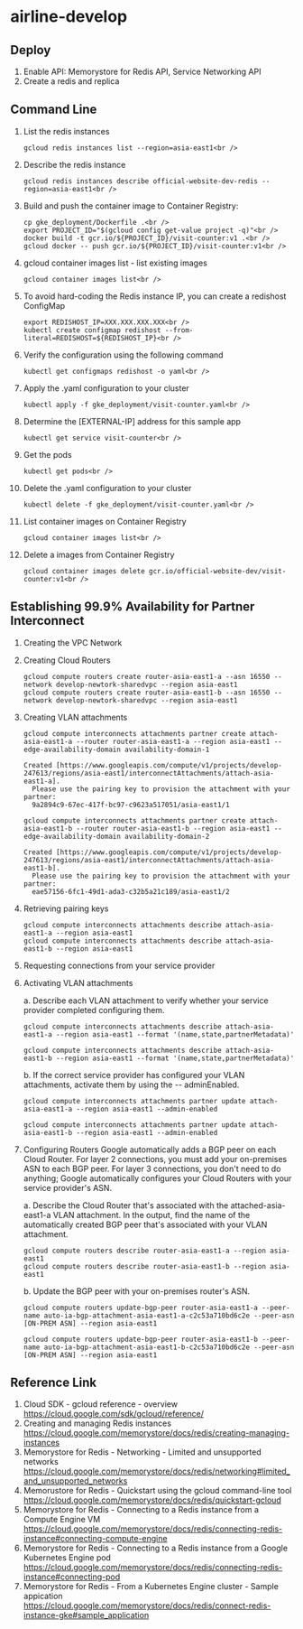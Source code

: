 # airline-develop
## Deploy
1. Enable API: Memorystore for Redis API, Service Networking API<br />
2. Create a redis and replica<br />

## Command Line
1. List the redis instances<br />
	```
	gcloud redis instances list --region=asia-east1<br />
	```
2. Describe the redis instance<br />
	```
	gcloud redis instances describe official-website-dev-redis --region=asia-east1<br />
	```
3. Build and push the container image to Container Registry:<br />
	```
	cp gke_deployment/Dockerfile .<br />
	export PROJECT_ID="$(gcloud config get-value project -q)"<br />
	docker build -t gcr.io/${PROJECT_ID}/visit-counter:v1 .<br />
	gcloud docker -- push gcr.io/${PROJECT_ID}/visit-counter:v1<br />
	```
4. gcloud container images list - list existing images<br />
	```
	gcloud container images list<br />
	```
5. To avoid hard-coding the Redis instance IP, you can create a redishost ConfigMap<br />
	```
	export REDISHOST_IP=XXX.XXX.XXX.XXX<br />
	kubectl create configmap redishost --from-literal=REDISHOST=${REDISHOST_IP}<br />
	```
6. Verify the configuration using the following command<br />
	```
	kubectl get configmaps redishost -o yaml<br />
	```
7. Apply the .yaml configuration to your cluster<br />
	```
	kubectl apply -f gke_deployment/visit-counter.yaml<br />
	```
8. Determine the [EXTERNAL-IP] address for this sample app<br />
	```
	kubectl get service visit-counter<br />
	```
9. Get the pods<be />
	```
	kubectl get pods<br />
	```
10. Delete the .yaml configuration to your cluster<br />
	```
	kubectl delete -f gke_deployment/visit-counter.yaml<br />
	```
11. List container images on Container Registry<br />
	```
	gcloud container images list<br />
	```
12. Delete a images from Container Registry<br />
	```
	gcloud container images delete gcr.io/official-website-dev/visit-counter:v1<br />
	```

## Establishing 99.9% Availability for Partner Interconnect

1. Creating the VPC Network
2. Creating Cloud Routers
	```
	gcloud compute routers create router-asia-east1-a --asn 16550 --network develop-newtork-sharedvpc --region asia-east1
	gcloud compute routers create router-asia-east1-b --asn 16550 --network develop-newtork-sharedvpc --region asia-east1
	```
3. Creating VLAN attachments
	```
	gcloud compute interconnects attachments partner create attach-asia-east1-a --router router-asia-east1-a --region asia-east1 --edge-availability-domain availability-domain-1
	```
	```
	Created [https://www.googleapis.com/compute/v1/projects/develop-247613/regions/asia-east1/interconnectAttachments/attach-asia-east1-a].
      Please use the pairing key to provision the attachment with your partner:
      9a2894c9-67ec-417f-bc97-c9623a517051/asia-east1/1
	```
	```
	gcloud compute interconnects attachments partner create attach-asia-east1-b --router router-asia-east1-b --region asia-east1 --edge-availability-domain availability-domain-2
	```
	```
	Created [https://www.googleapis.com/compute/v1/projects/develop-247613/regions/asia-east1/interconnectAttachments/attach-asia-east1-b].
      Please use the pairing key to provision the attachment with your partner:
      eae57156-6fc1-49d1-ada3-c32b5a21c189/asia-east1/2
	```
4. Retrieving pairing keys
	```
	gcloud compute interconnects attachments describe attach-asia-east1-a --region asia-east1
	gcloud compute interconnects attachments describe attach-asia-east1-b --region asia-east1
	```
5. Requesting connections from your service provider
6. Activating VLAN attachments

	a. Describe each VLAN attachment to verify whether your service provider completed configuring them.
	```
	gcloud compute interconnects attachments describe attach-asia-east1-a --region asia-east1 --format '(name,state,partnerMetadata)'
	```
	```
	gcloud compute interconnects attachments describe attach-asia-east1-b --region asia-east1 --format '(name,state,partnerMetadata)'
	```
	b. If the correct service provider has configured your VLAN attachments, activate them by using the -- adminEnabled.
	```
	gcloud compute interconnects attachments partner update attach-asia-east1-a --region asia-east1 --admin-enabled
	```
	```
	gcloud compute interconnects attachments partner update attach-asia-east1-b --region asia-east1 --admin-enabled
	```
7. Configuring Routers
Google automatically adds a BGP peer on each Cloud Router. For layer 2 connections, you must add your on-premises ASN to each BGP peer. For layer 3 connections, you don't need to do anything; Google automatically configures your Cloud Routers with your service provider's ASN.

	a. Describe the Cloud Router that's associated with the attached-asia-east1-a VLAN attachment. In the output, find the name of the automatically created BGP peer that's associated with your VLAN attachment.
	```
	gcloud compute routers describe router-asia-east1-a --region asia-east1
	gcloud compute routers describe router-asia-east1-b --region asia-east1
	```
	b. Update the BGP peer with your on-premises router's ASN.
	```
	gcloud compute routers update-bgp-peer router-asia-east1-a --peer-name auto-ia-bgp-attachment-asia-east1-a-c2c53a710bd6c2e --peer-asn [ON-PREM ASN] --region asia-east1
	```
	```
	gcloud compute routers update-bgp-peer router-asia-east1-b --peer-name auto-ia-bgp-attachment-asia-east1-b-c2c53a710bd6c2e --peer-asn [ON-PREM ASN] --region asia-east1
	```

## Reference Link
1. Cloud SDK - gcloud reference - overview<br />
https://cloud.google.com/sdk/gcloud/reference/<br />
2. Creating and managing Redis instances<br />
https://cloud.google.com/memorystore/docs/redis/creating-managing-instances<br />
3. Memorystore for Redis - Networking - Limited and unsupported networks<br />
https://cloud.google.com/memorystore/docs/redis/networking#limited_and_unsupported_networks<br />
4. Memorustore for Redis - Quickstart using the gcloud command-line tool<br />
https://cloud.google.com/memorystore/docs/redis/quickstart-gcloud<br />
5. Memorystore for Redis - Connecting to a Redis instance from a Compute Engine VM<br /> 
https://cloud.google.com/memorystore/docs/redis/connecting-redis-instance#connecting-compute-engine<br />
6. Memorystore for Redis - Connecting to a Redis instance from a Google Kubernetes Engine pod<br />
https://cloud.google.com/memorystore/docs/redis/connecting-redis-instance#connecting-pod<br />
7. Memorystore for Redis - From a Kubernetes Engine cluster - Sample appication<br />
https://cloud.google.com/memorystore/docs/redis/connect-redis-instance-gke#sample_application<br />

